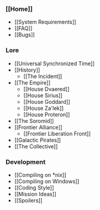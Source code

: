 ### [[Home]]
* [[System Requirements]]
* [[FAQ]]
* [[Bugs]]
### Lore
* [[Universal Synchronized Time]]
* [[History]]
  * [[The Incident]]
* [[The Empire]]
  * [[House Dvaered]]
  * [[House Sirius]]
  * [[House Goddard]]
  * [[House Za'lek]]
  * [[House Proteron]]
* [[The Soromid]]
* [[Frontier Alliance]]
  * [[Frontier Liberation Front]]
* [[Galactic Pirates]]
* [[The Collective]]
### Development
* [[Compiling on *nix]]
* [[Compiling on Windows]]
* [[Coding Style]]
* [[Mission Ideas]]
* [[Spoilers]]